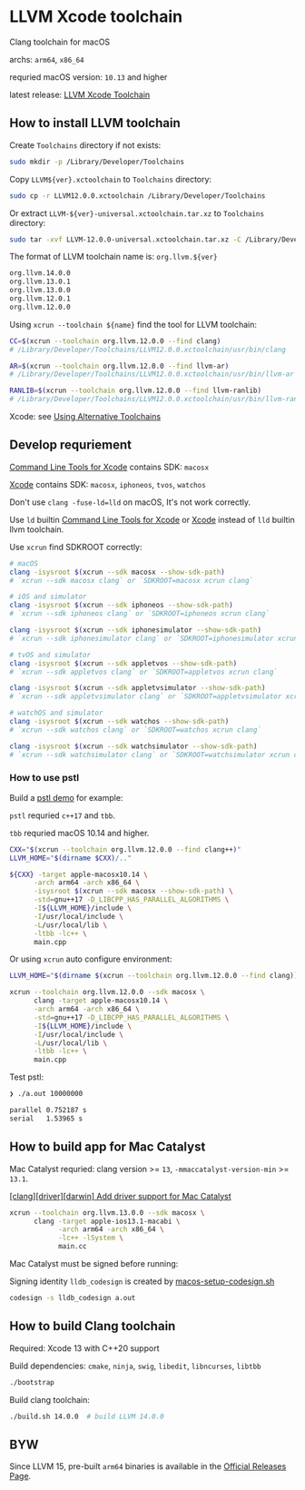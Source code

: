 # LLVM Xcode toolchain

Clang toolchain for macOS

archs: `arm64`, `x86_64`

requried macOS version: `10.13` and higher

latest release: [LLVM Xcode Toolchain](https://github.com/cntrump/llvm-xcode-toolchain/releases)

## How to install LLVM toolchain

Create `Toolchains` directory if not exists: 
```bash
sudo mkdir -p /Library/Developer/Toolchains
```

Copy `LLVM${ver}.xctoolchain` to `Toolchains` directory:
```bash
sudo cp -r LLVM12.0.0.xctoolchain /Library/Developer/Toolchains
```

Or extract `LLVM-${ver}-universal.xctoolchain.tar.xz` to `Toolchains` directory:
```bash
sudo tar -xvf LLVM-12.0.0-universal.xctoolchain.tar.xz -C /Library/Developer/Toolchains
```

The format of LLVM toolchain name is: `org.llvm.${ver}`
```bash
org.llvm.14.0.0
org.llvm.13.0.1
org.llvm.13.0.0
org.llvm.12.0.1
org.llvm.12.0.0
```

Using `xcrun --toolchain ${name}` find the tool for LLVM toolchain:
```bash
CC=$(xcrun --toolchain org.llvm.12.0.0 --find clang)
# /Library/Developer/Toolchains/LLVM12.0.0.xctoolchain/usr/bin/clang

AR=$(xcrun --toolchain org.llvm.12.0.0 --find llvm-ar)
# /Library/Developer/Toolchains/LLVM12.0.0.xctoolchain/usr/bin/llvm-ar

RANLIB=$(xcrun --toolchain org.llvm.12.0.0 --find llvm-ranlib)
# /Library/Developer/Toolchains/LLVM12.0.0.xctoolchain/usr/bin/llvm-ranlib
```

Xcode: see [Using Alternative Toolchains](https://developer.apple.com/library/archive/documentation/ToolsLanguages/Conceptual/Xcode_Overview/AlternativeToolchains.html)

## Develop requriement

[Command Line Tools for Xcode](https://developer.apple.com/download/all/) contains SDK: `macosx`

[Xcode](https://developer.apple.com/download/release/) contains SDK: `macosx`, `iphoneos`, `tvos`, `watchos`

Don't use `clang -fuse-ld=lld` on macOS, It's not work correctly.

Use `ld` builtin [Command Line Tools for Xcode](https://developer.apple.com/download/all/) or [Xcode](https://developer.apple.com/download/release/) instead of `lld` builtin llvm toolchain.

Use `xcrun` find SDKROOT correctly:

```bash
# macOS
clang -isysroot $(xcrun --sdk macosx --show-sdk-path)
# `xcrun --sdk macosx clang` or `SDKROOT=macosx xcrun clang`

# iOS and simulator
clang -isysroot $(xcrun --sdk iphoneos --show-sdk-path)
# `xcrun --sdk iphoneos clang` or `SDKROOT=iphoneos xcrun clang`

clang -isysroot $(xcrun --sdk iphonesimulator --show-sdk-path)
# `xcrun --sdk iphonesimulator clang` or `SDKROOT=iphonesimulator xcrun clang`

# tvOS and simulator
clang -isysroot $(xcrun --sdk appletvos --show-sdk-path)
# `xcrun --sdk appletvos clang` or `SDKROOT=appletvos xcrun clang`

clang -isysroot $(xcrun --sdk appletvsimulator --show-sdk-path)
# `xcrun --sdk appletvsimulator clang` or `SDKROOT=appletvsimulator xcrun clang`

# watchOS and simulator
clang -isysroot $(xcrun --sdk watchos --show-sdk-path)
# `xcrun --sdk watchos clang` or `SDKROOT=watchos xcrun clang`

clang -isysroot $(xcrun --sdk watchsimulator --show-sdk-path)
# `xcrun --sdk watchsimulator clang` or `SDKROOT=watchsimulator xcrun clang`
```

### How to use pstl

Build a [pstl demo](https://mp-force.ziti.uni-heidelberg.de/kmbeutel/pstl-demo) for example:

`pstl` requried `c++17` and `tbb`.

`tbb` requried macOS 10.14 and higher.

```bash
CXX="$(xcrun --toolchain org.llvm.12.0.0 --find clang++)"
LLVM_HOME="$(dirname $CXX)/.."

${CXX} -target apple-macosx10.14 \
      -arch arm64 -arch x86_64 \
      -isysroot $(xcrun --sdk macosx --show-sdk-path) \
      -std=gnu++17 -D_LIBCPP_HAS_PARALLEL_ALGORITHMS \
      -I${LLVM_HOME}/include \
      -I/usr/local/include \
      -L/usr/local/lib \
      -ltbb -lc++ \
      main.cpp
```

Or using `xcrun` auto configure environment:
```bash
LLVM_HOME="$(dirname $(xcrun --toolchain org.llvm.12.0.0 --find clang))/.."

xcrun --toolchain org.llvm.12.0.0 --sdk macosx \
      clang -target apple-macosx10.14 \
      -arch arm64 -arch x86_64 \
      -std=gnu++17 -D_LIBCPP_HAS_PARALLEL_ALGORITHMS \
      -I${LLVM_HOME}/include \
      -I/usr/local/include \
      -L/usr/local/lib \
      -ltbb -lc++ \
      main.cpp
```

Test pstl:

```bash
❯ ./a.out 10000000

parallel 0.752187 s
serial   1.53965 s
```

## How to build app for Mac Catalyst

Mac Catalyst requried: clang version >= `13`, `-mmaccatalyst-version-min` >= `13.1`.

[[clang][driver][darwin] Add driver support for Mac Catalyst](https://reviews.llvm.org/rG2542c1a5a1306398d73c3c0c5d71cacf7c690093)

```bash
xcrun --toolchain org.llvm.13.0.0 --sdk macosx \
      clang -target apple-ios13.1-macabi \
            -arch arm64 -arch x86_64 \
            -lc++ -lSystem \
            main.cc
```

Mac Catalyst must be signed before running:

Signing identity `lldb_codesign` is created by [macos-setup-codesign.sh](https://github.com/llvm/llvm-project/blob/main/lldb/scripts/macos-setup-codesign.sh)

```bash
codesign -s lldb_codesign a.out
```

## How to build Clang toolchain

Required: Xcode 13 with C++20 support

Build dependencies: `cmake`, `ninja`, `swig`, `libedit`, `libncurses`, `libtbb`

```bash
./bootstrap
```

Build clang toolchain:

```bash
./build.sh 14.0.0  # build LLVM 14.0.0
```

## BYW

Since LLVM 15, pre-built `arm64` binaries is available in the [Official Releases Page](https://github.com/llvm/llvm-project/releases).

